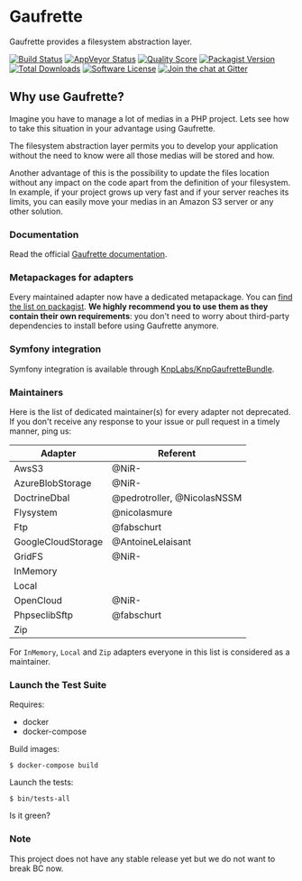Gaufrette
=========

Gaufrette provides a filesystem abstraction layer.

[![Build Status](https://img.shields.io/travis/KnpLabs/Gaufrette/master.svg?style=flat-square)](http://travis-ci.org/KnpLabs/Gaufrette)
[![AppVeyor Status](https://img.shields.io/appveyor/ci/NiR-/Gaufrette/master.svg?style=flat-square)](https://ci.appveyor.com/project/NiR-/gaufrette)
[![Quality Score](https://img.shields.io/scrutinizer/g/KnpLabs/Gaufrette.svg?style=flat-square)](https://scrutinizer-ci.com/g/KnpLabs/Gaufrette)
[![Packagist Version](https://img.shields.io/packagist/v/KnpLabs/Gaufrette.svg?style=flat-square)](https://packagist.org/packages/KnpLabs/Gaufrette)
[![Total Downloads](https://img.shields.io/packagist/dt/KnpLabs/Gaufrette.svg?style=flat-square)](https://packagist.org/packages/KnpLabs/Gaufrette)
[![Software License](https://img.shields.io/badge/license-MIT-brightgreen.svg?style=flat-square)](LICENSE)
[![Join the chat at Gitter](https://img.shields.io/gitter/room/nwjs/nw.js.svg?style=flat-square)](https://gitter.im/KnpLabs/Gaufrette)

Why use Gaufrette?
------------------

Imagine you have to manage a lot of medias in a PHP project. Lets see how to
take this situation in your advantage using Gaufrette.

The filesystem abstraction layer permits you to develop your application without
the need to know were all those medias will be stored and how.

Another advantage of this is the possibility to update the files location
without any impact on the code apart from the definition of your filesystem.
In example, if your project grows up very fast and if your server reaches its
limits, you can easily move your medias in an Amazon S3 server or any other
solution.

### Documentation

Read the official [Gaufrette documentation](http://knplabs.github.io/Gaufrette/).

### Metapackages for adapters

Every maintained adapter now have a dedicated metapackage. You can [find the list on packagist](https://packagist.org/packages/gaufrette/). 
**We highly recommend you to use them as they contain their own requirements**: you don't need to worry about third-party dependencies 
to install before using Gaufrette anymore.

### Symfony integration

Symfony integration is available through [KnpLabs/KnpGaufretteBundle](https://github.com/KnpLabs/KnpGaufretteBundle).

### Maintainers

Here is the list of dedicated maintainer(s) for every adapter not deprecated. If you don't receive any response to 
your issue or pull request in a timely manner, ping us:

| Adapter            | Referent                    |
|--------------------|-----------------------------|
| AwsS3              | @NiR-                       |
| AzureBlobStorage   | @NiR-                       |
| DoctrineDbal       | @pedrotroller, @NicolasNSSM |
| Flysystem          | @nicolasmure                |
| Ftp                | @fabschurt                  |
| GoogleCloudStorage | @AntoineLelaisant           |
| GridFS             | @NiR-                       |
| InMemory           |                             |
| Local              |                             |
| OpenCloud          | @NiR-                       |
| PhpseclibSftp      | @fabschurt                  |
| Zip                |                             |

For `InMemory`, `Local` and `Zip` adapters everyone in this list is considered as a maintainer.

### Launch the Test Suite

Requires:
  * docker
  * docker-compose

Build images:

    $ docker-compose build

Launch the tests:

    $ bin/tests-all

Is it green?

### Note

This project does not have any stable release yet but we do not want to break BC now.
